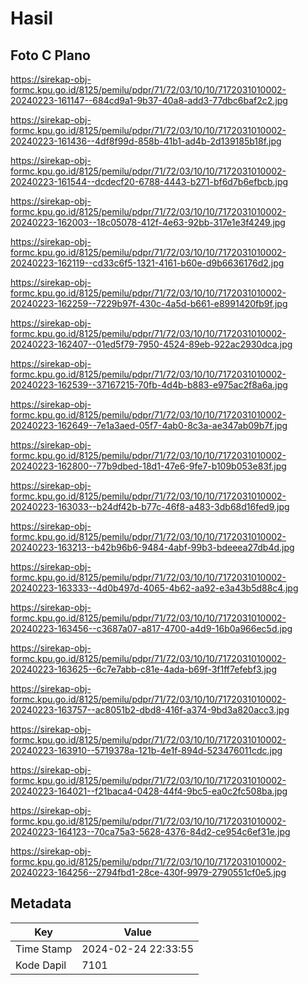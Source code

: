 # Hasil

## Foto C Plano

https://sirekap-obj-formc.kpu.go.id/8125/pemilu/pdpr/71/72/03/10/10/7172031010002-20240223-161147--684cd9a1-9b37-40a8-add3-77dbc6baf2c2.jpg

https://sirekap-obj-formc.kpu.go.id/8125/pemilu/pdpr/71/72/03/10/10/7172031010002-20240223-161436--4df8f99d-858b-41b1-ad4b-2d139185b18f.jpg

https://sirekap-obj-formc.kpu.go.id/8125/pemilu/pdpr/71/72/03/10/10/7172031010002-20240223-161544--dcdecf20-6788-4443-b271-bf6d7b6efbcb.jpg

https://sirekap-obj-formc.kpu.go.id/8125/pemilu/pdpr/71/72/03/10/10/7172031010002-20240223-162003--18c05078-412f-4e63-92bb-317e1e3f4249.jpg

https://sirekap-obj-formc.kpu.go.id/8125/pemilu/pdpr/71/72/03/10/10/7172031010002-20240223-162119--cd33c6f5-1321-4161-b60e-d9b6636176d2.jpg

https://sirekap-obj-formc.kpu.go.id/8125/pemilu/pdpr/71/72/03/10/10/7172031010002-20240223-162259--7229b97f-430c-4a5d-b661-e8991420fb9f.jpg

https://sirekap-obj-formc.kpu.go.id/8125/pemilu/pdpr/71/72/03/10/10/7172031010002-20240223-162407--01ed5f79-7950-4524-89eb-922ac2930dca.jpg

https://sirekap-obj-formc.kpu.go.id/8125/pemilu/pdpr/71/72/03/10/10/7172031010002-20240223-162539--37167215-70fb-4d4b-b883-e975ac2f8a6a.jpg

https://sirekap-obj-formc.kpu.go.id/8125/pemilu/pdpr/71/72/03/10/10/7172031010002-20240223-162649--7e1a3aed-05f7-4ab0-8c3a-ae347ab09b7f.jpg

https://sirekap-obj-formc.kpu.go.id/8125/pemilu/pdpr/71/72/03/10/10/7172031010002-20240223-162800--77b9dbed-18d1-47e6-9fe7-b109b053e83f.jpg

https://sirekap-obj-formc.kpu.go.id/8125/pemilu/pdpr/71/72/03/10/10/7172031010002-20240223-163033--b24df42b-b77c-46f8-a483-3db68d16fed9.jpg

https://sirekap-obj-formc.kpu.go.id/8125/pemilu/pdpr/71/72/03/10/10/7172031010002-20240223-163213--b42b96b6-9484-4abf-99b3-bdeeea27db4d.jpg

https://sirekap-obj-formc.kpu.go.id/8125/pemilu/pdpr/71/72/03/10/10/7172031010002-20240223-163333--4d0b497d-4065-4b62-aa92-e3a43b5d88c4.jpg

https://sirekap-obj-formc.kpu.go.id/8125/pemilu/pdpr/71/72/03/10/10/7172031010002-20240223-163456--c3687a07-a817-4700-a4d9-16b0a966ec5d.jpg

https://sirekap-obj-formc.kpu.go.id/8125/pemilu/pdpr/71/72/03/10/10/7172031010002-20240223-163625--6c7e7abb-c81e-4ada-b69f-3f1ff7efebf3.jpg

https://sirekap-obj-formc.kpu.go.id/8125/pemilu/pdpr/71/72/03/10/10/7172031010002-20240223-163757--ac8051b2-dbd8-416f-a374-9bd3a820acc3.jpg

https://sirekap-obj-formc.kpu.go.id/8125/pemilu/pdpr/71/72/03/10/10/7172031010002-20240223-163910--5719378a-121b-4e1f-894d-523476011cdc.jpg

https://sirekap-obj-formc.kpu.go.id/8125/pemilu/pdpr/71/72/03/10/10/7172031010002-20240223-164021--f21baca4-0428-44f4-9bc5-ea0c2fc508ba.jpg

https://sirekap-obj-formc.kpu.go.id/8125/pemilu/pdpr/71/72/03/10/10/7172031010002-20240223-164123--70ca75a3-5628-4376-84d2-ce954c6ef31e.jpg

https://sirekap-obj-formc.kpu.go.id/8125/pemilu/pdpr/71/72/03/10/10/7172031010002-20240223-164256--2794fbd1-28ce-430f-9979-2790551cf0e5.jpg


## Metadata

| Key        | Value               |
| ---------- | ------------------- |
| Time Stamp | 2024-02-24 22:33:55 |
| Kode Dapil | 7101                |



